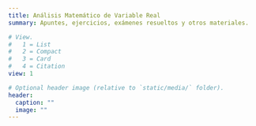 ```yaml
---
title: Análisis Matemático de Variable Real
summary: Apuntes, ejercicios, exámenes resueltos y otros materiales.

# View.
#   1 = List
#   2 = Compact
#   3 = Card
#   4 = Citation
view: 1

# Optional header image (relative to `static/media/` folder).
header:
  caption: ""
  image: ""
---
```


